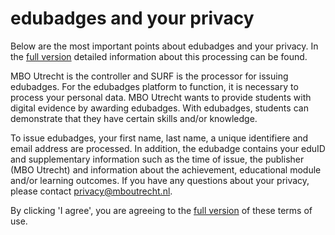# edubadges and your privacy

Below are the most important points about edubadges and your privacy. In the [full version](https://raw.githubusercontent.com/edubadges/privacy/master/mbo/mbo-utrecht/edubadges-formal-text-en.md) detailed information about this processing can be found.

MBO Utrecht is the controller and SURF is the processor for issuing edubadges. For the edubadges platform to function, it is necessary to process your personal data. MBO Utrecht wants to provide students with digital evidence by awarding edubadges. With edubadges, students can demonstrate that they have certain skills and/or knowledge.

To issue edubadges, your first name, last name, a unique identifiere and email address are processed. In addition, the edubadge contains your eduID and supplementary information such as the time of issue, the publisher (MBO Utrecht) and information about the achievement, educational module and/or learning outcomes. If you have any questions about your privacy, please contact [privacy@mboutrecht.nl](mailto:privacy@mboutrecht.nl). 

By clicking 'I agree', you are agreeing to the [full version](https://raw.githubusercontent.com/edubadges/privacy/master/mbo/mbo-utrecht/edubadges-formal-text-en.md) of these terms of use.
